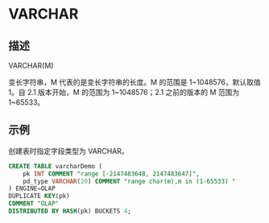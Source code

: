 # VARCHAR

## 描述

VARCHAR(M)

变长字符串，M 代表的是变长字符串的长度。M 的范围是 1~1048576，默认取值 1。自 2.1 版本开始，M 的范围为 1~1048576；2.1 之前的版本的 M 范围为 1~65533。

## 示例

创建表时指定字段类型为 VARCHAR。

```sql
CREATE TABLE varcharDemo (
    pk INT COMMENT "range [-2147483648, 2147483647]",
    pd_type VARCHAR(20) COMMENT "range char(m),m in (1-65533) "
) ENGINE=OLAP 
DUPLICATE KEY(pk)
COMMENT "OLAP"
DISTRIBUTED BY HASH(pk) BUCKETS 4;
```
